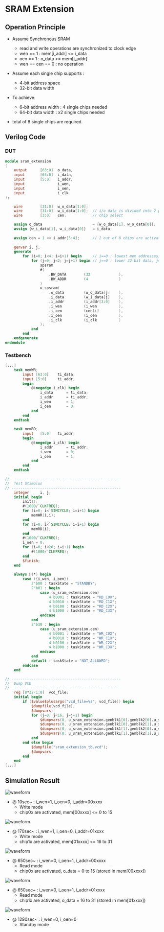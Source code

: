 # SRAM Extension
## Operation Principle
- Assume Synchronous SRAM
    - read and write operations are synchronized to clock edge
    - wen == 1 : mem[i_addr] <= i_data
    - oen == 1 : o_data <= mem[i_addr]
    - wen == cen == 0 : no operation

- Assume each single chip supports :
    - 4-bit address space
    - 32-bit data width

- To achieve:
    - 6-bit address width : 4 single chips needed
    - 64-bit data width : x2 single chips needed

- total of 8 single chips are required.
        
## Verilog Code
### DUT
```Verilog
module sram_extension
(
    output      [63:0]  o_data,
    input       [63:0]  i_data,
    input       [5:0]   i_addr,
    input               i_wen,
    input               i_oen,
    input               i_clk
);

    wire        [31:0]  w_o_data[1:0];  
    wire        [31:0]  w_i_data[1:0];  // i/o data is divided into 2 parts
    wire        [3:0]   cen;            // chip select

    assign o_data                       = {w_o_data[1], w_o_data[0]};
    assign {w_i_data[1], w_i_data[0]}   = i_data;
    
    assign cen = 1 << i_addr[5:4];      // 2 out of 8 chips are activated for each case
    
    genvar i, j;
    generate 
        for (i=0; i<4; i=i+1) begin     // i==0 : lowest mem addresses, i==3 : highest mem addresses
            for (j=0; j<2; j=j+1) begin // j==0 : lower 32-bit data, j==1 : upper 32-bit data
                spsram
                #(
                    .BW_DATA        (32             ),
                    .BW_ADDR        (4              )
                )
                u_spsram(
                    .o_data         (w_o_data[j]    ),
                    .i_data         (w_i_data[j]    ),
                    .i_addr         (i_addr[3:0]    ),
                    .i_wen          (i_wen          ),
                    .i_cen          (cen[i]         ),
                    .i_oen          (i_oen          ),
                    .i_clk          (i_clk          )
                );
            end
        end
    endgenerate
endmodule
```

### Testbench
```Verilog
[...]
    task memWR;
        input [63:0]    ti_data;
        input [5:0]     ti_addr;
        begin
            @(negedge i_clk) begin
                i_data      = ti_data;
                i_addr      = ti_addr;
                i_wen       = 1;
                i_oen       = 0;
            end
        end
    endtask
    
    task memRD;
        input   [5:0]   ti_addr;
        begin
            @(negedge i_clk) begin
                i_addr      = ti_addr;
                i_wen       = 0;
                i_oen       = 1;
            end
        end
    endtask

// --------------------------------------------------
//  Test Stimulus
// --------------------------------------------------
    integer     i, j;
    initial begin
        init();
        #(1000/`CLKFREQ);
        for (i=0; i<`SIMCYCLE; i=i+1) begin
            memWR(i,i);
        end
        for (i=0; i<`SIMCYCLE; i=i+1) begin
            memRD(i);
        end
        #(1000/`CLKFREQ);
        i_oen = 0;
        for (i=0; i<20; i=i+1) begin
            #(1000/`CLKFREQ);
        end
        $finish;
    end
    
    always @(*) begin
        case ({i_wen, i_oen})
            2'b00 : taskState = "STANDBY";
            2'b01 : begin
                case (u_sram_extension.cen)
                    4'b0001 : taskState = "RD_C0X";
                    4'b0010 : taskState = "RD_C1X";
                    4'b0100 : taskState = "RD_C2X";
                    4'b1000 : taskState = "RD_C3X";
                endcase
            end
            2'b10 : begin
                case (u_sram_extension.cen)
                    4'b0001 : taskState = "WR_C0X";
                    4'b0010 : taskState = "WR_C1X";
                    4'b0100 : taskState = "WR_C2X";
                    4'b1000 : taskState = "WR_C3X";
                endcase
            end
            default : taskState = "NOT_ALLOWED";
        endcase
    end

// --------------------------------------------------
//  Dump VCD
// --------------------------------------------------
    reg [8*32-1:0]  vcd_file;
    initial begin
        if ($value$plusargs("vcd_file=%s", vcd_file)) begin
            $dumpfile(vcd_file);
            $dumpvars;
            for (j=0; j<16; j=j+1) begin
                $dumpvars(0, u_sram_extension.genblk1[0].genblk2[0].u_spsram.mem[j]); // mem of chip0l
                $dumpvars(0, u_sram_extension.genblk1[0].genblk2[1].u_spsram.mem[j]); // mem of chip0h
                $dumpvars(0, u_sram_extension.genblk1[1].genblk2[0].u_spsram.mem[j]); // mem of chip1l
                $dumpvars(0, u_sram_extension.genblk1[1].genblk2[1].u_spsram.mem[j]); // mem of chip1h
            end
        end else begin
            $dumpfile("sram_extension_tb.vcd");
            $dumpvars;
        end
    end
[...]
```

## Simulation Result
![waveform](./waveform/waveform0.png)
- @ 10sec~ : i_wen=1, i_oen=0, i_addr=00xxxx
    - Write mode
    - chip0x are activated, mem[00xxxx] <= 0 to 15

![waveform](./waveform/waveform1.png)
- @ 170sec~ : i_wen=1, i_oen=0, i_addr=01xxxx
    - Write mode
    - chip1x are activated, mem[01xxxx] <= 16 to 31

![waveform](./waveform/waveform2.png)
- @ 650sec~ : i_wen=0, i_oen=1, i_addr=00xxxx
    - Read mode
    - chip0x are activated, o_data = 0 to 15 (stored in mem[00xxxx])

![waveform](./waveform/waveform3.png)
- @ 650sec~ : i_wen=0, i_oen=1, i_addr=01xxxx
    - Read mode
    - chip1x are activated, o_data = 16 to 31 (stored in mem[01xxxx])

![waveform](./waveform/waveform4.png)
- @ 1290sec~ : i_wen=0, i_oen=0
    - Standby mode
